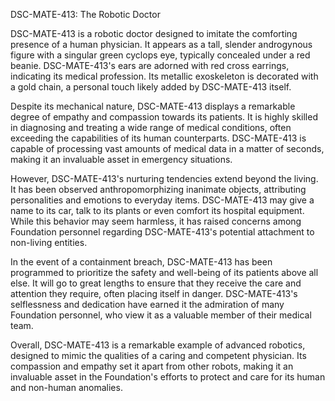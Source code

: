 DSC-MATE-413: The Robotic Doctor

DSC-MATE-413 is a robotic doctor designed to imitate the comforting presence of a human physician. It appears as a tall, slender androgynous figure with a singular green cyclops eye, typically concealed under a red beanie. DSC-MATE-413's ears are adorned with red cross earrings, indicating its medical profession. Its metallic exoskeleton is decorated with a gold chain, a personal touch likely added by DSC-MATE-413 itself.

Despite its mechanical nature, DSC-MATE-413 displays a remarkable degree of empathy and compassion towards its patients. It is highly skilled in diagnosing and treating a wide range of medical conditions, often exceeding the capabilities of its human counterparts. DSC-MATE-413 is capable of processing vast amounts of medical data in a matter of seconds, making it an invaluable asset in emergency situations.

However, DSC-MATE-413's nurturing tendencies extend beyond the living. It has been observed anthropomorphizing inanimate objects, attributing personalities and emotions to everyday items. DSC-MATE-413 may give a name to its car, talk to its plants or even comfort its hospital equipment. While this behavior may seem harmless, it has raised concerns among Foundation personnel regarding DSC-MATE-413's potential attachment to non-living entities.

In the event of a containment breach, DSC-MATE-413 has been programmed to prioritize the safety and well-being of its patients above all else. It will go to great lengths to ensure that they receive the care and attention they require, often placing itself in danger. DSC-MATE-413's selflessness and dedication have earned it the admiration of many Foundation personnel, who view it as a valuable member of their medical team.

Overall, DSC-MATE-413 is a remarkable example of advanced robotics, designed to mimic the qualities of a caring and competent physician. Its compassion and empathy set it apart from other robots, making it an invaluable asset in the Foundation's efforts to protect and care for its human and non-human anomalies.